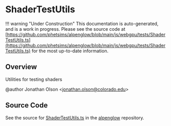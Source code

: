 # ShaderTestUtils

!!! warning "Under Construction"
    This documentation is auto-generated, and is a work in progress. Please see the source code at
    [https://github.com/phetsims/alpenglow/blob/main/js/webgpu/tests/ShaderTestUtils.ts](https://github.com/phetsims/alpenglow/blob/main/js/webgpu/tests/ShaderTestUtils.ts) for the most up-to-date information.

## Overview

Utilities for testing shaders

@author Jonathan Olson &lt;jonathan.olson@colorado.edu&gt;



## Source Code

See the source for [ShaderTestUtils.ts](https://github.com/phetsims/alpenglow/blob/main/js/webgpu/tests/ShaderTestUtils.ts) in the [alpenglow](https://github.com/phetsims/alpenglow) repository.
